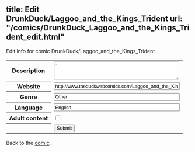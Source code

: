 title: Edit DrunkDuck/Laggoo_and_the_Kings_Trident
url: "/comics/DrunkDuck_Laggoo_and_the_Kings_Trident_edit.html"
---
Edit info for comic DrunkDuck/Laggoo_and_the_Kings_Trident

<form name="comic" action="http://gaepostmail.appspot.com/comic/" method="post">
<table class="comicinfo">
<tr>
<th>Description</th><td><textarea name="description" cols="40" rows="3">-</textarea></td>
</tr>
<tr>
<th>Website</th><td><input type="text" name="url" value="http://www.theduckwebcomics.com/Laggoo_and_the_Kings_Trident/" size="40"/></td>
</tr>
<tr>
<th>Genre</th><td><input type="text" name="genre" value="Other" size="40"/></td>
</tr>
<tr>
<th>Language</th><td><input type="text" name="language" value="English" size="40"/></td>
</tr>
<tr>
<th>Adult content</th><td><input type="checkbox" name="adult" value="adult" /></td>
</tr>
<tr>
<th></th><td>
<input type="hidden" name="comic" value="DrunkDuck_Laggoo_and_the_Kings_Trident" />
<input type="submit" name="submit" value="Submit" />
</td>
</tr>
</table>
</form>

Back to the [comic](DrunkDuck_Laggoo_and_the_Kings_Trident.html).
